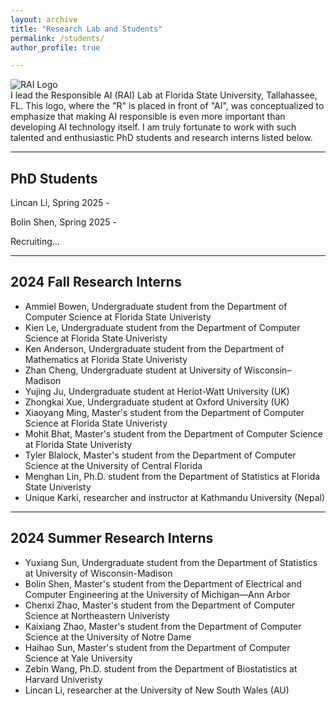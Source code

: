 ```yaml
---
layout: archive
title: "Research Lab and Students"
permalink: /students/
author_profile: true

---
```


<div class="rai-container">
  <div class="rai-image-container">
    <img src="../files/rai_logo.png" alt="RAI Logo" class="rai-image">
  </div>
  <div class="rai-text">
    I lead the Responsible AI (RAI) Lab at Florida State University, Tallahassee, FL. This logo, where the "R" is placed in front of "AI", was conceptualized to emphasize that making AI responsible is even more important than developing AI technology itself. I am truly fortunate to work with such talented and enthusiastic PhD students and research interns listed below. 
  </div>
</div>



-------------------
## PhD Students

Lincan Li, Spring 2025 - 

Bolin Shen, Spring 2025 - 


Recruiting...

-------------------
## 2024 Fall Research Interns

- Ammiel Bowen, Undergraduate student from the Department of Computer Science at Florida State Univeristy
- Kien Le, Undergraduate student from the Department of Computer Science at Florida State Univeristy
- Ken Anderson, Undergraduate student from the Department of Mathematics at Florida State Univeristy
- Zhan Cheng, Undergraduate student at University of Wisconsin–Madison
- Yujing Ju, Undergraduate student at Heriot-Watt University (UK)
- Zhongkai Xue, Undergraduate student at Oxford University (UK)
- Xiaoyang Ming, Master's student from the Department of Computer Science at Florida State Univeristy
- Mohit Bhat, Master's student from the Department of Computer Science at Florida State Univeristy
- Tyler Blalock, Master's student from the Department of Computer Science at the University of Central Florida
- Menghan Lin, Ph.D. student from the Department of Statistics at Florida State Univeristy
- Unique Karki, researcher and instructor at Kathmandu University (Nepal)


-------------------
## 2024 Summer Research Interns

- Yuxiang Sun, Undergraduate student from the Department of Statistics at University of Wisconsin-Madison
- Bolin Shen, Master's student from the Department of Electrical and Computer Engineering at the University of Michigan—Ann Arbor 
- Chenxi Zhao, Master's student from the Department of Computer Science at Northeastern Univeristy
- Kaixiang Zhao, Master's student from the Department of Computer Science at the University of Notre Dame
- Haihao Sun, Master's student from the Department of Computer Science at Yale University
- Zebin Wang, Ph.D. student from the Department of Biostatistics at Harvard Univeristy
- Lincan Li, researcher at the University of New South Wales (AU)


